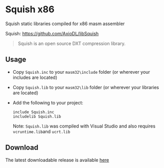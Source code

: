 # Squish x86

Squish static libraries compiled for x86 masm assembler 

Squish: https://github.com/AxioDL/libSquish

> Squish is an open source DXT compression library.

## Usage

* Copy `Squish.inc` to your `masm32\include` folder (or wherever your includes are located)
* Copy `Squish.lib` to your `masm32\lib` folder (or wherever your libraries are located)
* Add the following to your project:
  
  ```assembly
  include Squish.inc
  includelib Squish.lib
  ```
  
  Note: `Squish.lib` was compiled with Visual Studio and also requires `vcruntime.lib`and `ucrt.lib`

## Download

The latest downloadable release is available [here](https://github.com/mrfearless/libraries/blob/master/releases/Squish_x86.zip?raw=true)

